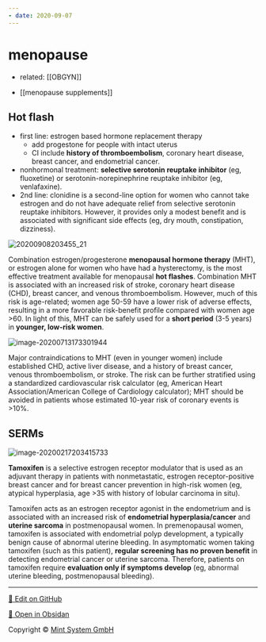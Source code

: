 ```yaml
---
- date: 2020-09-07
---
```


# menopause

- related: [[OBGYN]]

- [[menopause supplements]]

## Hot flash

<!-- hot flash 1st and 2nd treatment -->

- first line: estrogen based hormone replacement therapy
	- add progestone for people with intact uterus
	- CI include **history of thromboembolism**, coronary heart disease, breast cancer, and endometrial cancer.
- nonhormonal treatment: **selective serotonin reuptake inhibitor** (eg, fluoxetine) or serotonin-norepinephrine reuptake inhibitor (eg, venlafaxine).
- 2nd line: clonidine is a second-line option for women who cannot take estrogen and do not have adequate relief from selective serotonin reuptake inhibitors.  However, it provides only a modest benefit and is associated with significant side effects (eg, dry mouth, constipation, dizziness).

![20200908203455_21](https://photos.thisispiggy.com/file/wikiFiles/20200908203455_21.png)

<!-- menopausal hormone therapy risks, population -->

Combination estrogen/progesterone **menopausal hormone therapy** (MHT), or estrogen alone for women who have had a hysterectomy, is the most effective treatment available for menopausal **hot flashes**. Combination MHT is associated with an increased risk of stroke, coronary heart disease (CHD), breast cancer, and venous thromboembolism. However, much of this risk is age-related; women age 50-59 have a lower risk of adverse effects, resulting in a more favorable risk-benefit profile compared with women age >60. In light of this, MHT can be safely used for a **short period** (3-5 years) in **younger, low-risk women**.

![image-20200713173301944](https://photos.thisispiggy.com/file/wikiFiles/image-20200713173301944.png)

Major contraindications to MHT (even in younger women) include established CHD, active liver disease, and a history of breast cancer, venous thromboembolism, or stroke. The risk can be further stratified using a standardized cardiovascular risk calculator (eg, American Heart Association/American College of Cardiology calculator); MHT should be avoided in patients whose estimated 10-year risk of coronary events is >10%.

## SERMs

<!-- selective estrogen modulators, mechanism, indication, se -->

![image-20200217203415733](https://photos.thisispiggy.com/file/wikiFiles/image-20200217203415733.png)

**Tamoxifen** is a selective estrogen receptor modulator that is used as an adjuvant therapy in patients with nonmetastatic, estrogen receptor-positive breast cancer and for breast cancer prevention in high-risk women (eg, atypical hyperplasia, age >35 with history of lobular carcinoma in situ).

Tamoxifen acts as an estrogen receptor agonist in the endometrium and is associated with an increased risk of **endometrial hyperplasia/cancer** and **uterine sarcoma** in postmenopausal women. In premenopausal women, tamoxifen is associated with endometrial polyp development, a typically benign cause of abnormal uterine bleeding. In asymptomatic women taking tamoxifen (such as this patient), **regular screening has no proven benefit** in detecting endometrial cancer or uterine sarcoma. Therefore, patients on tamoxifen require **evaluation only if symptoms develop** (eg, abnormal uterine bleeding, postmenopausal bleeding).


<hr>

[📝 Edit on GitHub](https://github.com/Mint-System/Knowledge/blob/master/Menopause.md)

[📂 Open in Obsidan](obsidian://open?vault=Knowledge%20Mint%20System&file=Menopause.md ':target=_self')

<footer>Copyright © <a href="https://www.mint-system.ch/">Mint System GmbH</a></footer>